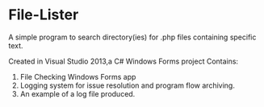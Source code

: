 # File-Lister
A simple program to search directory(ies) for .php files containing specific text.

Created in Visual Studio 2013,a C# Windows Forms project
Contains:
1. File Checking Windows Forms app
2. Logging system for issue resolution and program flow archiving.
3. An example of a log file produced.
